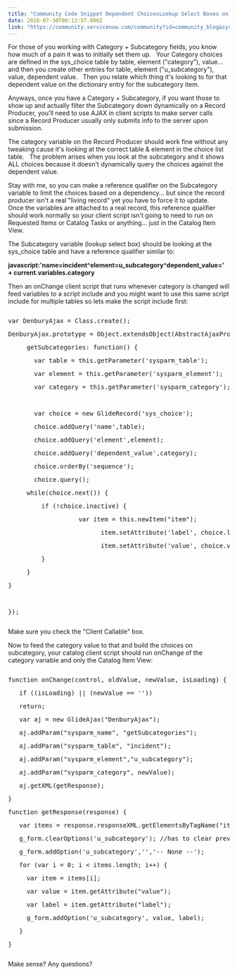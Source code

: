 ```yaml
---
title: "Community Code Snippet Dependent ChoicesLookup Select Boxes on Record Producers"
date: 2016-07-30T00:13:57.000Z
link: "https://community.servicenow.com/community?id=community_blog&sys_id=3ddda6e9dbd0dbc01dcaf3231f9619fc"
---
```

<p>For those of you working with Category + Subcategory fields, you know how much of a pain it was to initially set them up.   Your Category choices are defined in the sys_choice table by table, element ("category"), value... and then you create other entries for table, element ("u_subcategory"), value, dependent value.   Then you relate which thing it's looking to for that dependent value on the dictionary entry for the subcategory item.</p><p></p><p>Anyways, once you have a Category + Subcategory, if you want those to show up and actually filter the Subcategory down dynamically on a Record Producer, you'll need to use AJAX in client scripts to make server calls since a Record Producer usually only submits info to the server upon submission.</p><p>The category variable on the Record Producer should work fine without any tweaking cause it's looking at the correct table &amp; element in the choice list table.   The problem arises when you look at the subcategory and it shows ALL choices because it doesn't dynamically query the choices against the dependent value.</p><p></p><p>Stay with me, so you can make a reference qualifier on the Subcategory variable to limit the choices based on a dependency... but since the record producer isn't a real "living record" yet you have to force it to update.   Once the variables are attached to a real record, this reference qualifier should work normally so your client script isn't going to need to run on Requested Items or Catalog Tasks or anything... just in the Catalog Item View.</p><p>The Subcategory variable (lookup select box) should be looking at the sys_choice table and have a reference qualifier similar to:</p><p><strong>javascript:'name=incident^element=u_subcategory^dependent_value=' + current.variables.category</strong></p><p></p><p>Then an onChange client script that runs whenever category is changed will feed variables to a script include and you might want to use this same script include for multiple tables so lets make the script include first:</p><pre __default_attr="javascript" __jive_macro_name="code" class="jive_macro_code jive_text_macro _jivemacro_uid_14698184744771986" data-renderedposition="365_8_1192_400" jivemacro_uid="_14698184744771986"><p>var DenburyAjax = Class.create();</p><p>DenburyAjax.prototype = Object.extendsObject(AbstractAjaxProcessor, {</p><p>     getSubcategories: function() {</p><p>       var table = this.getParameter('sysparm_table');</p><p>       var element = this.getParameter('sysparm_element');</p><p>       var category = this.getParameter('sysparm_category');</p><p>     </p><p>       var choice = new GlideRecord('sys_choice');</p><p>       choice.addQuery('name',table);</p><p>       choice.addQuery('element',element);</p><p>       choice.addQuery('dependent_value',category);</p><p>       choice.orderBy('sequence');</p><p>       choice.query();</p><p></p><p></p><p>     while(choice.next()) {</p><p>         if (!choice.inactive) {</p><p>                   var item = this.newItem("item");</p><p>                         item.setAttribute('label', choice.label);</p><p>                         item.setAttribute('value', choice.value);</p><p>         }</p><p>     }</p><p>}</p><p>     </p><p>});</p></pre><p>Make sure you check the "Client Callable" box.</p><p></p><p>Now to feed the category value to that and build the choices on subcategory, your catalog client script should run onChange of the category variable and only the Catalog Item View:</p><pre __default_attr="javascript" __jive_macro_name="code" class="jive_macro_code _jivemacro_uid_146981891531847 jive_text_macro" data-renderedposition="828_8_1192_336" jivemacro_uid="_146981891531847"><p>function onChange(control, oldValue, newValue, isLoading) {</p><p>   if ((isLoading) || (newValue == ''))</p><p>   return;</p><p>   var aj = new GlideAjax("DenburyAjax");</p><p>   aj.addParam("sysparm_name", "getSubcategories");</p><p>   aj.addParam("sysparm_table", "incident");</p><p>   aj.addParam("sysparm_element","u_subcategory");</p><p>   aj.addParam("sysparm_category", newValue);</p><p>   aj.getXML(getResponse);</p><p>}</p><p>function getResponse(response) {</p><p>   var items = response.responseXML.getElementsByTagName("item");</p><p>   g_form.clearOptions('u_subcategory'); //has to clear previous buildout   </p><p>   g_form.addOption('u_subcategory','','-- None --');</p><p>   for (var i = 0; i &lt; items.length; i++) {</p><p>     var item = items[i];</p><p>     var value = item.getAttribute("value");</p><p>     var label = item.getAttribute("label");</p><p>     g_form.addOption('u_subcategory', value, label);</p><p>   }</p><p>}</p></pre><p></p><p>Make sense? Any questions?</p>